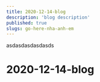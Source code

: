 ```yaml
---
title: 2020-12-14-blog
description: 'blog description'
published: true
slugs: go-here-nha-anh-em
---
```


asdasdasdasdasds
# 2020-12-14-blog
